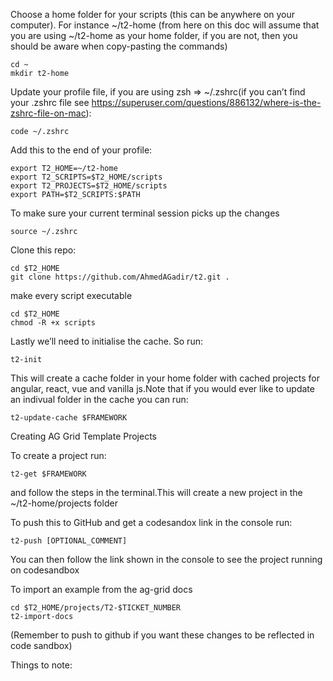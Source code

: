 Choose a home folder for your scripts (this can be anywhere on your computer). For instance ~/t2-home (from here on this doc will assume that you are using ~/t2-home as your home folder, if you are not, then you should be aware when copy-pasting the commands) 

```
cd ~
mkdir t2-home
```

Update your profile file, if you are using zsh => ~/.zshrc(if you can’t find your .zshrc file see https://superuser.com/questions/886132/where-is-the-zshrc-file-on-mac):

```
code ~/.zshrc
```

Add this to the end of your profile:

```
export T2_HOME=~/t2-home 
export T2_SCRIPTS=$T2_HOME/scripts 
export T2_PROJECTS=$T2_HOME/scripts 
export PATH=$T2_SCRIPTS:$PATH
```

To make sure your current terminal session picks up the changes

```
source ~/.zshrc 
```

Clone this repo: 

```
cd $T2_HOME
git clone https://github.com/AhmedAGadir/t2.git .
```

make every script executable

```
cd $T2_HOME
chmod -R +x scripts
```

Lastly we’ll need to initialise the cache. So run:
```
t2-init
```
This will create a cache folder in your home folder with cached projects for angular, react, vue and vanilla js.Note that if you would ever like to update an indivual folder in the cache you can run:
```
t2-update-cache $FRAMEWORK
````
Creating AG Grid Template Projects

To create a project run:
```
t2-get $FRAMEWORK
```
and follow the steps in the terminal.This will create a new project in the ~/t2-home/projects folder 

To push this to GitHub and get a codesandox link in the console run:
```
t2-push [OPTIONAL_COMMENT]
```
You can then follow the link shown in the console to see the project running on codesandbox

To import an example from the ag-grid docs
```
cd $T2_HOME/projects/T2-$TICKET_NUMBER
t2-import-docs
```
(Remember to push to github if you want these changes to be reflected in code sandbox)

Things to note:

